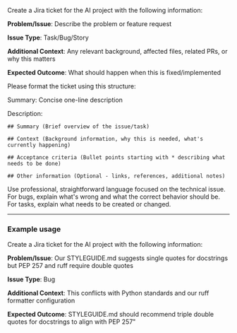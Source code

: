 Create a Jira ticket for the AI project with the following information:

**Problem/Issue**: 
Describe the problem or feature request

**Issue Type**:
Task/Bug/Story

**Additional Context**: 
Any relevant background, affected files, related PRs, or why this matters

**Expected Outcome**:
What should happen when this is fixed/implemented

Please format the ticket using this structure:

Summary: Concise one-line description

Description:
```
## Summary (Brief overview of the issue/task)
        
## Context (Background information, why this is needed, what's currently happening)
        
## Acceptance criteria (Bullet points starting with * describing what needs to be done)
        
## Other information (Optional - links, references, additional notes)    
```

Use professional, straightforward language focused on the technical issue. For bugs, explain what's wrong and what the correct behavior should be. For tasks, explain what needs to be created or changed.

---

### Example usage

Create a Jira ticket for the AI project with the following information:

**Problem/Issue**: 
Our STYLEGUIDE.md suggests single quotes for docstrings but PEP 257 and ruff require double quotes

**Issue Type**: 
Bug

**Additional Context**: 
This conflicts with Python standards and our ruff formatter configuration

**Expected Outcome**: 
STYLEGUIDE.md should recommend triple double quotes for docstrings to align with PEP 257"